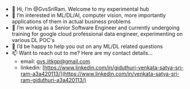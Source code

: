- 👋 Hi, I’m @GvsSriRam. Welcome to my experimental hub
- 👀 I’m interested in ML/DL/AI, computer vision, more importantly applications of them in actual business problems
- 🌱 I’m workig as a Senior Software Engineer and currently undergoing training for google cloud professional data engineer, experimenting on various DL POC's
- 💞️ I’d be happy to help you out on any ML/DL related questions
- 📫 Want to reach out to me? Here are my contact details... 
  - email: gvs.iitkgp@gmail.com
  - linkedin: [https://www.linkedin.com/in/giduthuri-venkata-satya-sri-ram-a3a420113/](https://www.linkedin.com/in/venkata-satya-sri-ram-giduthuri-a3a420113/)

<!---
GvsSriRam/GvsSriRam is a ✨ special ✨ repository because its `README.md` (this file) appears on your GitHub profile.
You can click the Preview link to take a look at your changes.
--->
